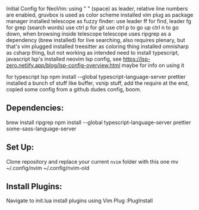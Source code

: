 Initial Config for NeoVim:
using " " (space) as leader, relative line numbers are enabled, gruvbox is used as color scheme
installed vim plug as package manager
installed telescope as fuzzy finder: use leader ff for find, leader fg for grep (search words) use ctrl p for git
use ctrl p to go up ctrl n to go down, when browsing inside telescope
telescope uses ripgrep as a dependency (brew installed) for live searching, also requires plenary, but that's vim plugged
installed treesitter as coloring thing
installed omnisharp as csharp thing, but not working as intended
need to install typescript, javascript lsp's
installed neovim lsp config, see https://lsp-zero.netlify.app/blog/lsp-config-overview.html maybe for info on using it

for typescript lsp
npm install --global typescript-language-server prettier
installed a bunch of stuff like buffer, vsnip stuff, add the require at the end, copied some config from a github dudes config, boom. 


## Dependencies:
brew install ripgrep
npm install --global typescript-language-server prettier some-sass-language-server

## Set Up:
Clone repository and replace your current `nvim` folder with this one
mv ~/.config/nvim ~/.config/nvim-old

## Install Plugins:
Navigate to init.lua
install plugins using Vim Plug
:PlugInstall
